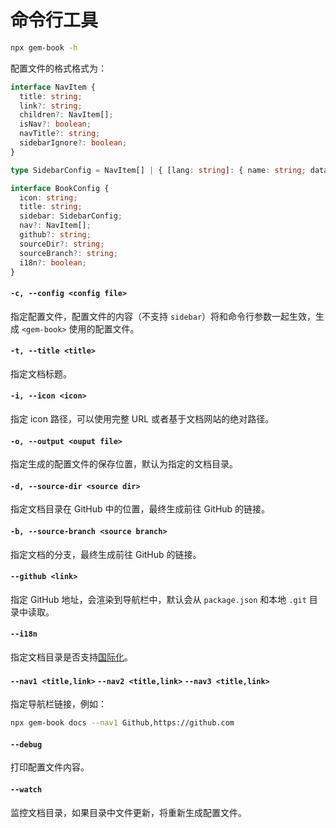 # 命令行工具

```bash
npx gem-book -h
```

配置文件的格式格式为：

```ts
interface NavItem {
  title: string;
  link?: string;
  children?: NavItem[];
  isNav?: boolean;
  navTitle?: string;
  sidebarIgnore?: boolean;
}

type SidebarConfig = NavItem[] | { [lang: string]: { name: string; data: NavItem[] } };

interface BookConfig {
  icon: string;
  title: string;
  sidebar: SidebarConfig;
  nav?: NavItem[];
  github?: string;
  sourceDir?: string;
  sourceBranch?: string;
  i18n?: boolean;
}
```

#### `-c, --config <config file>`

指定配置文件，配置文件的内容（不支持 `sidebar`）将和命令行参数一起生效，生成 `<gem-book>` 使用的配置文件。

#### `-t, --title <title>`

指定文档标题。

#### `-i, --icon <icon>`

指定 icon 路径，可以使用完整 URL 或者基于文档网站的绝对路径。

#### `-o, --output <ouput file>`

指定生成的配置文件的保存位置，默认为指定的文档目录。

#### `-d, --source-dir <source dir>`

指定文档目录在 GitHub 中的位置，最终生成前往 GitHub 的链接。

#### `-b, --source-branch <source branch>`

指定文档的分支，最终生成前往 GitHub 的链接。

#### `--github <link>`

指定 GitHub 地址，会渲染到导航栏中，默认会从 `package.json` 和本地 `.git` 目录中读取。

#### `--i18n`

指定文档目录是否支持[国际化](./002-i18n)。

#### `--nav1 <title,link>` `--nav2 <title,link>` `--nav3 <title,link>`

指定导航栏链接，例如：

```bash
npx gem-book docs --nav1 Github,https://github.com
```

#### `--debug`

打印配置文件内容。

#### `--watch`

监控文档目录，如果目录中文件更新，将重新生成配置文件。
